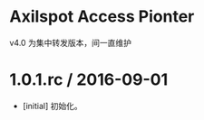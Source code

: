 # Axilspot Access Pionter
v4.0 为集中转发版本，间一直维护

1.0.1.rc / 2016-09-01
==================
- [initial] 初始化。
